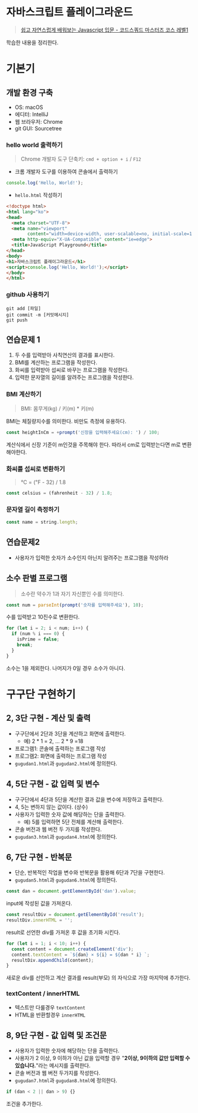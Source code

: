 # 자바스크립트 플레이그라운드

> [쉽고 자연스럽게 배워보는 Javascript 입문 - 코드스쿼드 마스터즈 코스 레벨1](https://www.inflearn.com/course/javascript-%EC%9E%90%EB%B0%94%EC%8A%A4%ED%81%AC%EB%A6%BD%ED%8A%B8-codesquad-masters_lv1)

학습한 내용을 정리한다.

# 기본기

## 개발 환경 구축

* OS: macOS
* 에디터: IntelliJ
* 웹 브라우저: Chrome
* git GUI: Sourcetree

### hello world 출력하기

> Chrome 개발자 도구 단축키: `cmd + option + i` / `F12`

* 크롬 개발자 도구를 이용하여 콘솔에서 출력하기

```javascript
console.log('Hello, World!');
```

* `hello.html` 작성하기

```html
<!doctype html>
<html lang="ko">
<head>
  <meta charset="UTF-8">
  <meta name="viewport"
        content="width=device-width, user-scalable=no, initial-scale=1.0, maximum-scale=1.0, minimum-scale=1.0">
  <meta http-equiv="X-UA-Compatible" content="ie=edge">
  <title>JavaScript Playground</title>
</head>
<body>
<h1>자바스크립트 플레이그라운드</h1>
<script>console.log('Hello, World!');</script>
</body>
</html>
```

### github 사용하기

```shell
git add [파일]
git commit -m [커밋메시지]
git push
```

## 연습문제 1

1. 두 수를 입력받아 사칙연산의 결과를 표시한다.
2. BMI를 계산하는 프로그램을 작성한다.
3. 화씨를 입력받아 섭씨로 바꾸는 프로그램을 작성한다.
4. 입력한 문자열의 길이를 알려주는 프로그램을 작성한다.

### BMI 계산하기

> BMI: 몸무게(kg) / 키(m) * 키(m)

BMI는 체질량지수를 의미한다. 비만도 측정에 유용하다.

```javascript
const heightInCm = +prompt('신장을 입력해주세요(cm): ') / 100;
```

계산식에서 신장 기준이 m인것을 주목해야 한다. 따라서 cm로 입력받는다면 m로 변환 해야한다.

### 화씨를 섭씨로 변환하기

> ℃ = (℉ - 32) / 1.8

```javascript
const celsius = (fahrenheit - 32) / 1.8;
```

### 문자열 길이 측정하기

```javascript
const name = string.length;
```

## 연습문제2

* 사용자가 입력한 숫자가 소수인지 아닌지 알려주는 프로그램을 작성하라

## 소수 판별 프로그램

> 소수란 약수가 1과 자기 자신뿐인 수를 의미한다.

```javascript
const num = parseInt(prompt('숫자를 입력해주세요'), 10);
```

수를 입력받고 10진수로 변환한다.

```javascript
for (let i = 2; i < num; i++) {
  if (num % i === 0) {
    isPrime = false;
    break;
  }
}
```

소수는 1을 제외한다. 나머지가 0일 경우 소수가 아니다.

# 구구단 구현하기

## 2, 3단 구현 - 계산 및 출력

* 구구단에서 2단과 3단을 계산하고 화면에 출력한다.
    * 예) 2 * 1 = 2, ... 2 * 9 =18
* 프로그램1: 콘솔에 출력하는 프로그램 작성
* 프로그램2: 화면에 출력하는 프로그램 작성
* `gugudan1.html`과 `gugudan2.html`에 정의한다.

## 4, 5단 구현 - 값 입력 및 변수

* 구구단에서 4단과 5단을 계산한 결과 값을 변수에 저장하고 출력한다.
* 4, 5는 변하지 않는 값이다. (상수)
* 사용자가 입력한 숫자 값에 해당하는 단을 출력한다.
    * 예) 5를 입력하면 5단 전체를 계산해 출력한다.
* 콘솔 버전과 웹 버전 두 가지를 작성한다.
* `gugudan3.html`과 `gugudan4.html`에 정의한다.

## 6, 7단 구현 - 반복문

* 단순, 반복적인 작업을 변수와 반복문을 활용해 6단과 7단을 구현한다.
* `gugudan5.html`과 `gugudan6.html`에 정의한다.

```javascript
const dan = document.getElementById('dan').value;
```

input에 작성된 값을 가져온다.

```javascript
const resultDiv = document.getElementById('result');
resultDiv.innerHTML = '';
```

result로 선언한 div를 가져온 후 값을 초기화 시킨다.

```javascript
for (let i = 1; i < 10; i++) {
  const content = document.createElement('div');
  content.textContent = `${dan} × ${i} = ${dan * i} `;
  resultDiv.appendChild(content);
}
```

새로운 div를 선언하고 계산 결과를 result(부모) 의 자식으로 가장 마지막에 추가한다.

### textContent / innerHTML

* 텍스트만 다룰경우 `textContent`
* HTML을 반환할경우 `innerHTML`

## 8, 9단 구현 - 값 입력 및 조건문

* 사용자가 입력한 숫자에 해당하는 단을 출력한다.
* 사용자가 2 이상, 9 이하가 아닌 값을 입력할 경우 "**2이상, 9이하의 값만 입력할 수 있습니다.**"라는 메시지를 출력한다.
* 콘솔 버전과 웹 버전 두가지를 작성한다.
* `gugudan7.html`과 `gugudan8.html`에 정의한다.

```javascript
if (dan < 2 || dan > 9) {}
```

조건을 추가한다.
